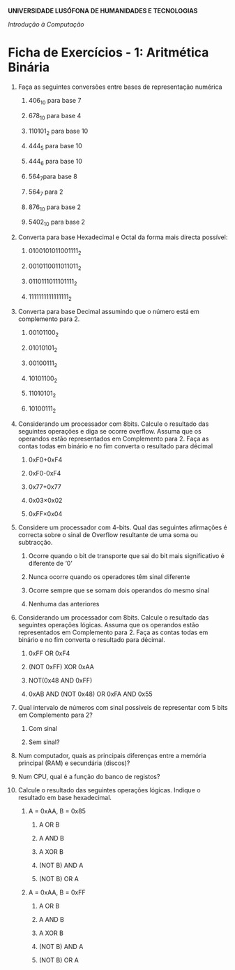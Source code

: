 **UNIVERSIDADE LUSÓFONA DE HUMANIDADES E TECNOLOGIAS**

*Introdução à Computação*

# Ficha de Exercícios - 1: Aritmética Binária


1. Faça as seguintes conversões entre bases de representação numérica

    1. 406<sub>10</sub> para base 7
   
    2. 678<sub>10</sub>  para base 4
   
    3. 110101<sub>2</sub>  para base 10
   
    4. 444<sub>5</sub> para base 10
      
    5. 444<sub>6</sub> para base 10
   
    6. 564<sub>7</sub>para base 8
      
    7. 564<sub>7</sub> para 2

    8. 876<sub>10</sub>  para base 2
   
    9. 5402<sub>10</sub>  para base 2 

2. Converta para base Hexadecimal e Octal da forma mais directa possível:

    1. 0100101011001111<sub>2</sub>
   
    2. 0010110011011011<sub>2</sub>
   
    3. 0110111011101111<sub>2</sub>
   
    4. 1111111111111111<sub>2</sub>

3. Converta para base Decimal assumindo que o número está em complemento para 2.

    1. 00101100<sub>2</sub>
   
    2. 01010101<sub>2</sub>
   
    3. 00100111<sub>2</sub>
   
    4. 10101100<sub>2</sub>
   
    5. 11010101<sub>2</sub>
   
    6. 10100111<sub>2</sub>

4. Considerando um processador com 8bits. Calcule o resultado das seguintes operações e diga se ocorre overflow. Assuma que os operandos estão representados em Complemento para 2. Faça as contas todas em binário e no fim converta o resultado para décimal

    1. 0xF0+0xF4
   
    2. 0xF0-0xF4
   
    3. 0x77+0x77
   
    4. 0x03×0x02
   
    5. 0xFF×0x04

5. Considere um processador com 4-bits. Qual das seguintes afirmações é correcta sobre o sinal de Overflow resultante de uma soma ou subtracção.

    1. Ocorre quando o bit de transporte que sai do bit mais significativo é diferente de ‘0’
   
    2. Nunca ocorre quando os operadores têm sinal diferente
   
    3. Ocorre sempre que se somam dois operandos do mesmo sinal
   
    4. Nenhuma das anteriores


6. Considerando um processador com 8bits. Calcule o resultado das seguintes operações lógicas. Assuma que os operandos estão representados em Complemento para 2. Faça as contas todas em binário e no fim converta o resultado para décimal.

    1. 0xFF OR 0xF4
   
    2. (NOT 0xFF) XOR 0xAA
   
    3. NOT(0x48 AND 0xFF)
   
    4. 0xAB AND (NOT 0x48) OR 0xFA AND 0x55


7. Qual intervalo de números com sinal possíveis de representar com 5 bits em Complemento para 2?

    1.   Com sinal

    2.   Sem sinal?
   
8. Num computador, quais as principais diferenças entre a memória principal (RAM) e secundária (discos)?

9. Num CPU, qual é a função do banco de registos?

10. Calcule o resultado das seguintes operações lógicas. Indique o resultado em base hexadecimal.
    1. A = 0xAA, B = 0x85
        1. A OR B

        2. A AND B
         
        3. A XOR B
         
        4. (NOT B) AND A
         
        5. (NOT B) OR A
         
    2. A = 0xAA, B = 0xFF
        1. A OR B
         
        2. A AND B
         
        3. A XOR B
         
        4. (NOT B) AND A
         
        5. (NOT B) OR A


